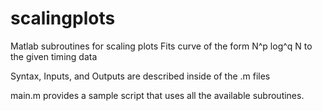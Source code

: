 # scalingplots
Matlab subroutines for scaling plots
Fits curve of the form N^p log^q N to the given timing data

Syntax, Inputs, and Outputs are described inside of the .m files

main.m provides a sample script that uses all the available subroutines.
